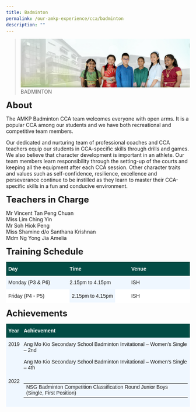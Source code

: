 ```yaml
---
title: Badminton
permalink: /our-amkp-experience/cca/badminton
description: ""
---
```

>![](/images/About%20Us/banner2-with%20bg.jpg)
>BADMINTON

**<font size=5>About</font>**

The AMKP Badminton CCA team welcomes everyone with open arms. It is a popular CCA among our students and we have both recreational and competitive team members.

Our dedicated and nurturing team of professional coaches and CCA teachers equip our students in CCA-specific skills through drills and games. ​We also believe that character development is important in an athlete. Our team members learn responsibility through the setting-up of the courts and keeping all the equipment after each CCA session. Other character traits and values such as self-confidence, resilience, excellence and perseverance continue to be instilled as they learn to master their CCA-specific skills in a fun and conducive environment.



**<font size=5>Teachers in Charge</font>**

Mr Vincent Tan Peng Chuan<br>
Miss Lim Ching Yin<br>
Mr Soh Hiok Peng<br>
Miss Shamine d/o Santhana Krishnan<br>
Mdm Ng Yong Jia Amelia<br>

**<font size=5>Training Schedule</font>**

<table style="border-collapse:collapse;border-spacing:0" class="tg">
  <thead>
    <tr>
      <th width="200" style="background-color:#024c45;border-color:#024c45;border-style:solid;border-width:1px;color:#ffffff;font-family:Arial, sans-serif;font-size:14px;font-weight:bold;overflow:hidden;padding:10px 5px;text-align:left;vertical-align:top;word-break:normal">Day</th>
      <th width="200" style="background-color:#024c45;border-color:#024c45;border-style:solid;border-width:1px;color:#ffffff;font-family:Arial, sans-serif;font-size:14px;font-weight:bold;overflow:hidden;padding:10px 5px;text-align:left;vertical-align:top;word-break:normal">Time</th>
      <th width="200" style="background-color:#024c45;border-color:#024c45;border-style:solid;border-width:1px;color:#ffffff;font-family:Arial, sans-serif;font-size:14px;font-weight:bold;overflow:hidden;padding:10px 5px;text-align:left;vertical-align:top;word-break:normal">Venue</th>
    </tr>
  </thead>
  <tbody>
    <tr>
      <td style="background-color:#eff7ff;border-color:#eff7ff;border-style:solid;border-width:1px;font-family:Arial, sans-serif;font-size:14px;overflow:hidden;padding:10px 5px;text-align:left;vertical-align:top;word-break:normal">Monday (P3 &amp; P6)</td>
      <td style="background-color:#eff7ff;border-color:#eff7ff;border-style:solid;border-width:1px;font-family:Arial, sans-serif;font-size:14px;overflow:hidden;padding:10px 5px;text-align:left;vertical-align:top;word-break:normal">2.15pm to 4.15pm</td>
      <td style="background-color:#eff7ff;border-color:#eff7ff;border-style:solid;border-width:1px;font-family:Arial, sans-serif;font-size:14px;overflow:hidden;padding:10px 5px;text-align:left;vertical-align:top;word-break:normal">ISH</td>
    </tr>
    <tr>
      <td style="background-color:#FFF;border-color:#ffffff;border-style:solid;border-width:1px;font-family:Arial, sans-serif;font-size:14px;overflow:hidden;padding:10px 5px;text-align:left;vertical-align:top;word-break:normal">Friday (P4 - P5)</td>
      <td style="background-color:#FFF;border-color:#ffffff;border-style:solid;border-width:1px;font-family:Arial, sans-serif;font-size:14px;overflow:hidden;padding:10px 5px;text-align:left;vertical-align:top;word-break:normal"><span style="background-color:#eff7ff;border-color:#eff7ff;border-style:solid;border-width:1px;font-family:Arial, sans-serif;font-size:14px;overflow:hidden;padding:10px 5px;text-align:left;vertical-align:top;word-break:normal">2.15pm to 4.15pm</span></td>
      <td style="background-color:#FFF;border-color:#ffffff;border-style:solid;border-width:1px;font-family:Arial, sans-serif;font-size:14px;overflow:hidden;padding:10px 5px;text-align:left;vertical-align:top;word-break:normal">ISH</td>
    </tr>
  </tbody>
</table>


**<font size=5>Achievements</font>**
<!--Achievement Table-->
<table style="border-collapse:collapse;border-spacing:0" class="tg">
  <thead>
    <tr>
      <th style="background-color:#024C45;border-color:#024c45;border-style:solid;border-width:1px;color:#FFF;font-family:Arial, sans-serif;font-size:14px;font-weight:bold;overflow:hidden;padding:10px 5px;text-align:left;vertical-align:top;word-break:normal">Year</th>
      <th style="background-color:#024C45;border-color:#024c45;border-style:solid;border-width:1px;color:#FFF;font-family:Arial, sans-serif;font-size:14px;font-weight:bold;overflow:hidden;padding:10px 5px;text-align:left;vertical-align:top;word-break:normal">Achievement</th>
    </tr>
  </thead>
  <tbody>
    <tr>
      <td style="background-color:#EFF7FF;border-color:#eff7ff;border-style:solid;border-width:1px;font-family:Arial, sans-serif;font-size:14px;overflow:hidden;padding:10px 5px;text-align:left;vertical-align:top;word-break:normal">2019</td>
      <td style="background-color:#EFF7FF;border-color:#eff7ff;border-style:solid;border-width:1px;font-family:Arial, sans-serif;font-size:14px;overflow:hidden;padding:10px 5px;text-align:left;vertical-align:top;word-break:normal">Ang Mo Kio Secondary School Badminton Invitational – Women’s Single – 2nd<br>
        <br>
        Ang Mo Kio Secondary School Badminton Invitational – Women’s Single – 4th </td>
    </tr>
    <tr>
      <td style="background-color:#EFF7FF;border-color:#eff7ff;border-style:solid;border-width:1px;font-family:Arial, sans-serif;font-size:14px;overflow:hidden;padding:10px 5px;text-align:left;vertical-align:top;word-break:normal">2022</td>
      <td style="background-color:#EFF7FF;border-color:#eff7ff;border-style:solid;border-width:1px;font-family:Arial, sans-serif;font-size:14px;overflow:hidden;padding:10px 5px;text-align:left;vertical-align:top;word-break:normal"><table>
        <tbody>
          <tr>
            <td> NSG Badminton Competition Classification Round Junior Boys (Single, First Position)</td>
          </tr>
        </tbody>
      </table></td>
    </tr>
  </tbody>
</table>
